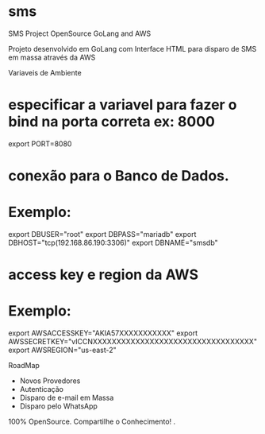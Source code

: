 # sms
SMS Project OpenSource GoLang and AWS

Projeto desenvolvido em GoLang com Interface HTML para disparo de SMS em massa através da AWS

Variaveis de Ambiente

# especificar a variavel para fazer o bind na porta correta ex: 8000
export  PORT=8080

# conexão para o Banco de Dados.
# Exemplo:
export	DBUSER="root"
export	DBPASS="mariadb"
export	DBHOST="tcp(192.168.86.190:3306)"
export	DBNAME="smsdb"


# access key e region da AWS
# Exemplo:
export  AWSACCESSKEY="AKIA57XXXXXXXXXXX"
export  AWSSECRETKEY="vICCNXXXXXXXXXXXXXXXXXXXXXXXXXXXXXXXXXX"
export  AWSREGION="us-east-2"


RoadMap

- Novos Provedores
- Autenticação
- Disparo de e-mail em Massa
- Disparo pelo WhatsApp


100% OpenSource.
Compartilhe o Conhecimento!
.